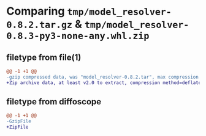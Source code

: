 # Comparing `tmp/model_resolver-0.8.2.tar.gz` & `tmp/model_resolver-0.8.3-py3-none-any.whl.zip`

## filetype from file(1)

```diff
@@ -1 +1 @@
-gzip compressed data, was "model_resolver-0.8.2.tar", max compression
+Zip archive data, at least v2.0 to extract, compression method=deflate
```

## filetype from diffoscope

```diff
@@ -1 +1 @@
-GzipFile
+ZipFile
```

